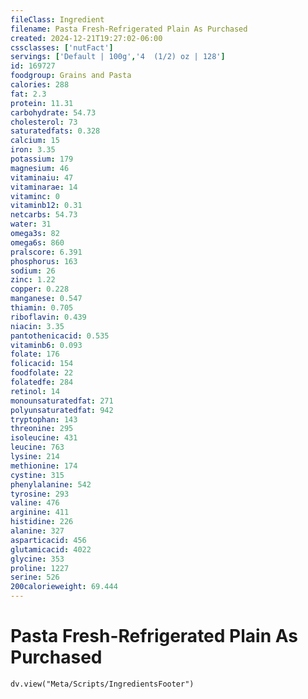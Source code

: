 ```yaml
---
fileClass: Ingredient
filename: Pasta Fresh-Refrigerated Plain As Purchased
created: 2024-12-21T19:27:02-06:00
cssclasses: ['nutFact']
servings: ['Default | 100g','4  (1/2) oz | 128']
id: 169727
foodgroup: Grains and Pasta
calories: 288
fat: 2.3
protein: 11.31
carbohydrate: 54.73
cholesterol: 73
saturatedfats: 0.328
calcium: 15
iron: 3.35
potassium: 179
magnesium: 46
vitaminaiu: 47
vitaminarae: 14
vitaminc: 0
vitaminb12: 0.31
netcarbs: 54.73
water: 31
omega3s: 82
omega6s: 860
pralscore: 6.391
phosphorus: 163
sodium: 26
zinc: 1.22
copper: 0.228
manganese: 0.547
thiamin: 0.705
riboflavin: 0.439
niacin: 3.35
pantothenicacid: 0.535
vitaminb6: 0.093
folate: 176
folicacid: 154
foodfolate: 22
folatedfe: 284
retinol: 14
monounsaturatedfat: 271
polyunsaturatedfat: 942
tryptophan: 143
threonine: 295
isoleucine: 431
leucine: 763
lysine: 214
methionine: 174
cystine: 315
phenylalanine: 542
tyrosine: 293
valine: 476
arginine: 411
histidine: 226
alanine: 327
asparticacid: 456
glutamicacid: 4022
glycine: 353
proline: 1227
serine: 526
200calorieweight: 69.444
---
```


# Pasta Fresh-Refrigerated Plain As Purchased

```dataviewjs
dv.view("Meta/Scripts/IngredientsFooter")
```